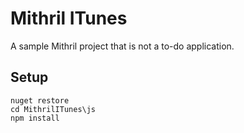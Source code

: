 Mithril ITunes
==============

A sample Mithril project that is not a to-do application.

Setup
-----

    nuget restore
    cd MithrilITunes\js
    npm install

